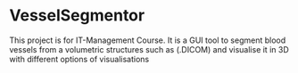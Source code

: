 # VesselSegmentor
This project is for IT-Management Course. It is a GUI tool to segment blood vessels from a volumetric structures such as (.DICOM) and visualise it in 3D with different options of visualisations 
